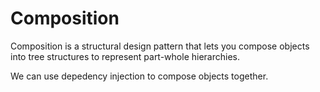 ﻿# Composition

Composition is a structural design pattern that lets you compose objects into 
tree structures to represent part-whole hierarchies.

We can use depedency injection to compose objects together.